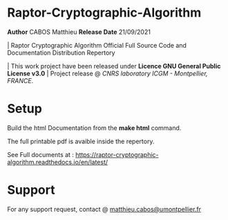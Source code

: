 # Raptor-Cryptographic-Algorithm

**Author**  CABOS Matthieu
**Release Date** 21/09/2021

| Raptor Cryptographic Algorithm Official Full Source Code and Documentation Distribution Repertory

| This work project have been released under **Licence GNU General Public License v3.0** 
| Project release @ *CNRS laboratory ICGM - Montpellier, FRANCE*.

# Setup

Build the html Documentation from the **make html** command.

The full printable pdf is avaible inside the repertory.

See Full documents at : https://raptor-cryptographic-algorithm.readthedocs.io/en/latest/

# Support

For any support request, contact @ matthieu.cabos@umontpellier.fr
